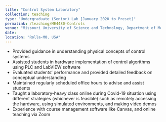 ```yaml
---
title: "Control System Laboratory"
collection: teaching
type: "Undergraduate (Senior) Lab [January 2020 to Preset]"
permalink: /teaching/ME4480-Controls
venue: "Missouri University of Science and Technology, Department of Mechanical and Aerospace engineering"
date:
location: "Rolla-MO, USA"
---
```


* Provided guidance in understanding physical concepts of control systems
* Assisted students in hardware implementation of control algorithms using PLC and LabVIEW software
* Evaluated students’ performance and provided detailed feedback on conceptual understanding
* Maintained regularly scheduled office hours to advise and assist students
* Taught a laboratory-heavy class online during Covid-19 situation using different strategies (whichever is feasible) such as remotely accessing the hardware, using simulated environments, and making video demos
* Experience with course management software like Canvas, and online teaching via Zoom
